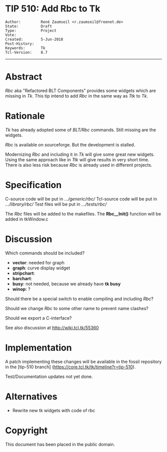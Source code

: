 # TIP 510: Add Rbc to Tk
	Author:         René Zaumseil <r.zaumseil@freenet.de>
	State:          Draft
	Type:           Project
	Vote:           
	Created:        5-Jun-2018
	Post-History:   
	Keywords:       Tk
	Tcl-Version:    8.7
-----

# Abstract

*Rbc* aka "Refactored BLT Components" provides some widgets which are missing in *Tk*.
This tip intend to add *Rbc* in the same way as *Ttk* to *Tk*.

# Rationale

*Tk* has already adopted some of *BLT/Rbc* commands.
Still missing are the widgets.

*Rbc* is available on sourceforge. But the development is stalled.

Modernizing *Rbc* and including it in *Tk* will give some great new widgets.
Using the same approach like in *Ttk* will give results in very short time.
There is also less risk because *Rbc* is already used in different projects.

# Specification

C-source code will be put in *.../generic/rbc/*
Tcl-source  code will be put in *.../library/rbc/*
Test files will be put in *.../tests/rbc/*

The *Rbc* files will be added to the makefiles.
The **Rbc__Init()** function will be added in tkWindow.c

# Discussion

Which commands should be included?
- **vector**: needed for graph
- **graph**: curve display widget
- **stripchart**: 
- **barchart**:
- **busy**: not needed, because we already have **tk busy**
- **winop**: ?

Should there be a special switch to enable compiling and including *Rbc*?

Should we change *Rbc* to some other name to prevent name clashes?

Should we export a C-interface?

See also discussion at http://wiki.tcl.tk/55360

# Implementation

A patch implementing these changes will be available in the fossil repository in the [tip-510 branch]
(https://core.tcl.tk/tk/timeline?r=tip-510).

Test/Documentation updates not yet done.

# Alternatives

- Rewrite new tk widgets with code of rbc

# Copyright

This document has been placed in the public domain.
